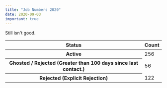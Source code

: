 ```yaml
---
title: "Job Numbers 2020"
date: 2020-09-03
important: true
---
```


Still isn't good.


<Table striped>
<thead>
<tr>
<th>Status</th>
<th>Count</th>
</tr>
</thead>
<tbody>
<tr>
<th scope={'row'}>Active</th>
<td>256</td>
</tr>
<tr>
<th scope={'row'}>Ghosted / Rejected (Greater than 100 days since last contact.)</th>
<td>56</td>
</tr>
<tr>
<th scope={'row'}>Rejected (Explicit Rejection)</th>
<td>122</td>
</tr>
</tbody>
</Table>
